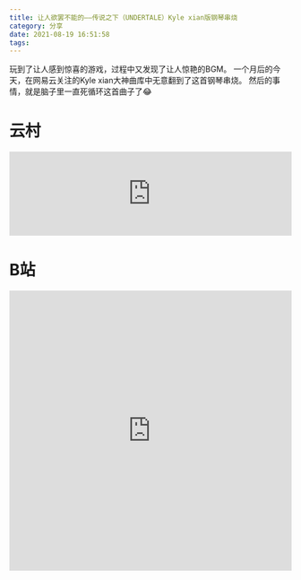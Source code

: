 ```yaml
---
title: 让人欲罢不能的——传说之下（UNDERTALE）Kyle xian版钢琴串烧
category: 分享
date: 2021-08-19 16:51:58
tags:
---
```


玩到了让人感到惊喜的游戏，过程中又发现了让人惊艳的BGM。
一个月后的今天，在网易云关注的Kyle xian大神曲库中无意翻到了这首钢琴串烧。
然后的事情，就是脑子里一直死循环这首曲子了😂

# 云村
<iframe frameborder="no" border="0" marginwidth="0" marginheight="0" width=100%  src="https://music.163.com/outchain/player?type=2&id=1310288821&auto=0&height=66"></iframe>


# B站
<iframe src="https://player.bilibili.com/player.html?cid=55639432&aid=31813396&page=1&as_wide=1&high_quality=1&danmaku=0"
			 allowfullscreen="allowfullscreen" width="100%" height="500" scrolling="no" frameborder="0" sandbox="allow-top-navigation allow-same-origin allow-forms allow-scripts"></iframe>


